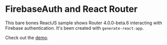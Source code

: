 FirebaseAuth and React Router
=============================

This bare bones ReactJS sample shows Router 4.0.0-beta.6 interacting with Firebase authentication. 
It's been created with `generate-react-app`. 

Check out the [demo](https://routing-bddc6.firebaseapp.com).
